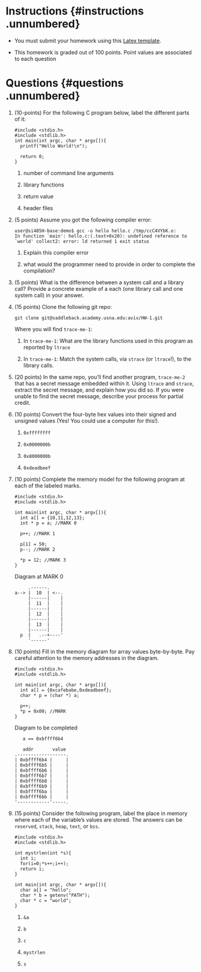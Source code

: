 # Instructions {#instructions .unnumbered}

-   You must submit your homework using this [Latex template](templates/hw_01.tex).

-   This homework is graded out of 100 points. Point values are
    associated to each question

# Questions {#questions .unnumbered}

1.  (10-points) For the following C program below, label the different
    parts of it:

        #include <stdio.h>
        #include <stdlib.h>
        int main(int argc, char * argv[]){
          printf("Hello World!\n");

          return 0;
        }

    1.  number of command line arguments

    2.  library functions

    3.  return value

    4.  header files

2.  (5 points) Assume you got the following compiler error:

        user@si485H-base:demo$ gcc -o hello hello.c /tmp/ccC4VYbK.o:
        In function `main': hello.c:(.text+0x20): undefined reference to `world' collect2: error: ld returned 1 exit status

    1.  Explain this compiler error

    2.  what would the programmer need to provide in order to complete
        the compilation?

3.  (5 points) What is the difference between a system call and a
    library call? Provide a concrete example of a each (one library call
    and one system call) in your answer.

4.  (15 points) Clone the following git repo:

        git clone git@saddleback.academy.usna.edu:aviv/HW-1.git

    Where you will find `trace-me-1`:

    1.  In `trace-me-1`: What are the library functions used in this
        program as reported by `ltrace`

    2.  In `trace-me-1`: Match the system calls, via `strace` (or
        `ltrace`!), to the library calls.

5.  (20 points) In the same repo, you’ll find another program,
    `trace-me-2` that has a secret message embedded within it. Using
    `ltrace` and `strace`, extract the secret message, and explain how
    you did so. If you were unable to find the secret message, describe
    your process for partial credit.

6.  (10 points) Convert the four-byte hex values into their signed and
    unsigned values (Yes! You could use a computer for this!).

    1.  `0xffffffff`

    2.  `0x0000000b`

    3.  `0x8000000b`

    4.  `0xdeadbeef`

7.  (10 points) Complete the memory model for the following program at
    each of the labeled marks.

        #include <stdio.h>
        #include <stdlib.h>

        int main(int argc, char * argv[]){
          int a[] = {10,11,12,13};
          int * p = a; //MARK 0

          p++; //MARK 1

          p[1] = 50;
          p--; //MARK 2

          *p = 12; //MARK 3
        }

    Diagram at MARK 0

             .------.
        a--> |  10  | <--.
             |------|    |
             |  11  |    |
             |------|    |
             |  12  |    |
             |------|    |
             |  13  |    | 
             |------|    | 
          p  |   .--+----'         
             '------'

8.  (10 points) Fill in the memory diagram for array values
    byte-by-byte. Pay careful attention to the memory addresses in the
    diagram.

        #include <stdio.h>
        #include <stdlib.h>

        int main(int argc, char * argv[]){
          int a[] = {0xcafebabe,0xdeadbeef};
          char * p = (char *) a;

          p++;
          *p = 0x00; //MARK
        }

    Diagram to be completed


           a == 0xbffff6b4

           addr       value
        .------------------.
        | 0xbffff6b4 |     |
        | 0xbffff6b5 |     |
        | 0xbffff6b6 |     |
        | 0xbffff6b7 |     |
        | 0xbffff6b8 |     |
        | 0xbffff6b9 |     |
        | 0xbffff6ba |     |
        | 0xbffff6bb |     |
        '------------'-----. 

9.  (15 points) Consider the following program, label the place in
    memory where each of the variable’s values are stored. The answers
    can be `reserved`, `stack`, `heap`, `text`, or `bss`.

        #include <stdio.h>
        #include <stdlib.h>

        int mystrlen(int *s){
          int i;
          for(i=0;*s++;i++);
          return i;
        }

        int main(int argc, char * argv[]){
          char a[] = "hello";
          char * b = getenv("PATH");
          char * c = "world";
        }

    1.  `&a`

    2.  `b`

    3.  `c`

    4.  `mystrlen`

    5.  `s`


